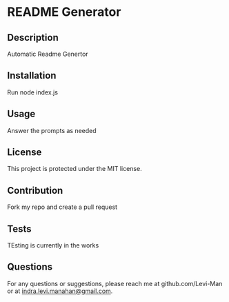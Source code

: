
# README Generator

## Description
Automatic Readme Genertor

## Installation
Run node index.js

## Usage
Answer the prompts as needed

## License
This project is protected under the MIT license.

## Contribution
Fork my repo and create a pull request

## Tests
TEsting is currently in the works

## Questions
For any questions or suggestions, please reach me at github.com/Levi-Man or at indra.levi.manahan@gmail.com.
